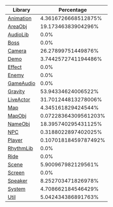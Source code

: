 | Library | Percentage |
| ------------- | ------------- |
| [Animation](https://github.com/shibbo/Petari/blob/master/docs/lib/Animation.md) | 4.3616726668512875% |
| [AreaObj](https://github.com/shibbo/Petari/blob/master/docs/lib/AreaObj.md) | 19.17346383904296% |
| [AudioLib](https://github.com/shibbo/Petari/blob/master/docs/lib/AudioLib.md) | 0.0% |
| [Boss](https://github.com/shibbo/Petari/blob/master/docs/lib/Boss.md) | 0.0% |
| [Camera](https://github.com/shibbo/Petari/blob/master/docs/lib/Camera.md) | 26.27899751449876% |
| [Demo](https://github.com/shibbo/Petari/blob/master/docs/lib/Demo.md) | 3.7442572741194486% |
| [Effect](https://github.com/shibbo/Petari/blob/master/docs/lib/Effect.md) | 0.0% |
| [Enemy](https://github.com/shibbo/Petari/blob/master/docs/lib/Enemy.md) | 0.0% |
| [GameAudio](https://github.com/shibbo/Petari/blob/master/docs/lib/GameAudio.md) | 0.0% |
| [Gravity](https://github.com/shibbo/Petari/blob/master/docs/lib/Gravity.md) | 53.94334624006522% |
| [LiveActor](https://github.com/shibbo/Petari/blob/master/docs/lib/LiveActor.md) | 31.701244813278006% |
| [Map](https://github.com/shibbo/Petari/blob/master/docs/lib/Map.md) | 4.345161829424544% |
| [MapObj](https://github.com/shibbo/Petari/blob/master/docs/lib/MapObj.md) | 0.07228364309561203% |
| [NameObj](https://github.com/shibbo/Petari/blob/master/docs/lib/NameObj.md) | 18.395740295431125% |
| [NPC](https://github.com/shibbo/Petari/blob/master/docs/lib/NPC.md) | 0.3188022897402025% |
| [Player](https://github.com/shibbo/Petari/blob/master/docs/lib/Player.md) | 0.10701818459787492% |
| [RhythmLib](https://github.com/shibbo/Petari/blob/master/docs/lib/RhythmLib.md) | 0.0% |
| [Ride](https://github.com/shibbo/Petari/blob/master/docs/lib/Ride.md) | 0.0% |
| [Scene](https://github.com/shibbo/Petari/blob/master/docs/lib/Scene.md) | 5.900967982129561% |
| [Screen](https://github.com/shibbo/Petari/blob/master/docs/lib/Screen.md) | 0.0% |
| [Speaker](https://github.com/shibbo/Petari/blob/master/docs/lib/Speaker.md) | 8.252703471826978% |
| [System](https://github.com/shibbo/Petari/blob/master/docs/lib/System.md) | 4.708662184546429% |
| [Util](https://github.com/shibbo/Petari/blob/master/docs/lib/Util.md) | 5.042434386891763% |
